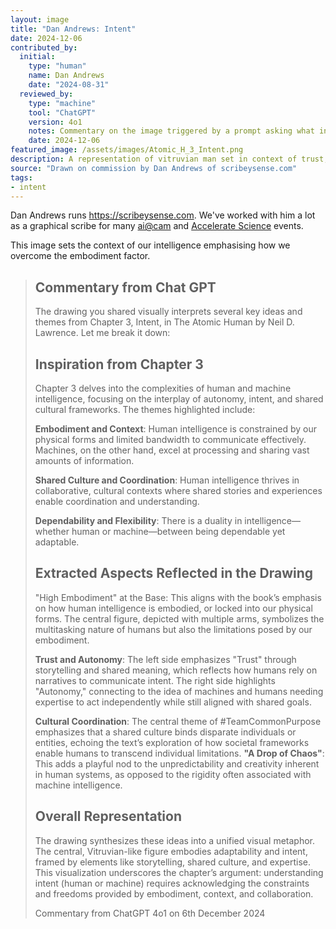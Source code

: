 ```yaml
---
layout: image
title: "Dan Andrews: Intent"
date: 2024-12-06
contributed_by:
  initial:
    type: "human"
    name: Dan Andrews
    date: "2024-08-31"
  reviewed_by:
    type: "machine"
    tool: "ChatGPT"
    version: 4o1
    notes: Commentary on the image triggered by a prompt asking what inspired the drawing and what it shows.
    date: 2024-12-06
featured_image: /assets/images/Atomic_H_3_Intent.png
description: A representation of vitruvian man set in context of trust, autonomy and high embodiment
source: "Drawn on commission by Dan Andrews of scribeysense.com"
tags:
- intent
---
```


Dan Andrews runs <https://scribeysense.com>. We've worked with him a lot as a graphical scribe for many [ai@cam](https://ai.cam.ac.uk) and [Accelerate Science](https://science.ai.cam.ac.uk) events. 


This image sets the context of our intelligence emphasising how we overcome the embodiment factor.

> ## Commentary from Chat GPT
>
> The drawing you shared visually interprets several key ideas and themes from Chapter 3, Intent, in The Atomic Human by Neil D. Lawrence. Let me break it down:
>
> ## Inspiration from Chapter 3
>
> Chapter 3 delves into the complexities of human and machine intelligence, focusing on the interplay of autonomy, intent, and shared cultural frameworks. The themes highlighted include:
>
> **Embodiment and Context**: Human intelligence is constrained by our physical forms and limited bandwidth to communicate effectively. Machines, on the other hand, excel at processing and sharing vast amounts of information.
>
> **Shared Culture and Coordination**: Human intelligence thrives in collaborative, cultural contexts where shared stories and experiences enable coordination and understanding.
>
> **Dependability and Flexibility**: There is a duality in intelligence—whether human or machine—between being dependable yet adaptable.
>
> ## Extracted Aspects Reflected in the Drawing
>
>"High Embodiment" at the Base: This aligns with the book’s emphasis on how human intelligence is embodied, or locked into our physical forms. The central figure, depicted with multiple arms, symbolizes the multitasking nature of humans but also the limitations posed by our embodiment.
>
> **Trust and Autonomy**: The left side emphasizes "Trust" through storytelling and shared meaning, which reflects how humans rely on narratives to communicate intent. The right side highlights "Autonomy," connecting to the idea of machines and humans needing expertise to act independently while still aligned with shared goals.
>
> **Cultural Coordination**: The central theme of #TeamCommonPurpose emphasizes that a shared culture binds disparate individuals or entities, echoing the text’s exploration of how societal frameworks enable humans to transcend individual limitations.
> **"A Drop of Chaos"**: This adds a playful nod to the unpredictability and creativity inherent in human systems, as opposed to the rigidity often associated with machine intelligence.
>
> ## Overall Representation
>
> The drawing synthesizes these ideas into a unified visual metaphor. The central, Vitruvian-like figure embodies adaptability and intent, framed by elements like storytelling, shared culture, and expertise. This visualization underscores the chapter’s argument: understanding intent (human or machine) requires acknowledging the constraints and freedoms provided by embodiment, context, and collaboration.
>
> Commentary from ChatGPT 4o1 on 6th December 2024

